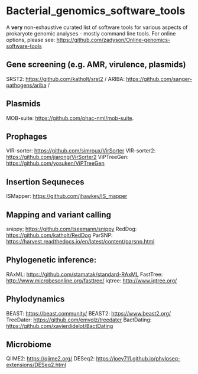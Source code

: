 # Bacterial_genomics_software_tools
A **very** non-exhaustive curated list of software tools for various aspects of prokaryote genomic analyses - mostly command line tools.  For online options, please see: https://github.com/zadyson/Online-genomics-software-tools

## Gene screening (e.g. AMR, virulence, plasmids)
SRST2: https://github.com/katholt/srst2  /
ARIBA: https://github.com/sanger-pathogens/ariba /

## Plasmids
MOB-suite: https://github.com/phac-nml/mob-suite.

## Prophages
VIR-sorter: https://github.com/simroux/VirSorter
VIR-sorter2: https://github.com/jiarong/VirSorter2
ViPTreeGen: https://github.com/yosuken/ViPTreeGen

## Insertion Sequneces
ISMapper: https://github.com/jhawkey/IS_mapper

## Mapping and variant calling
snippy; https://github.com/tseemann/snippy
RedDog: https://github.com/katholt/RedDog
ParSNP: https://harvest.readthedocs.io/en/latest/content/parsnp.html

## Phylogenetic inference:
RAxML: https://github.com/stamatak/standard-RAxML
FastTree: http://www.microbesonline.org/fasttree/
iqtree: http://www.iqtree.org/

## Phylodynamics
BEAST: https://beast.community/
BEAST2: https://www.beast2.org/
TreeDater: https://github.com/emvolz/treedater
BactDating: https://github.com/xavierdidelot/BactDating


## Microbiome
QIIME2: https://qiime2.org/
DESeq2: https://joey711.github.io/phyloseq-extensions/DESeq2.html
